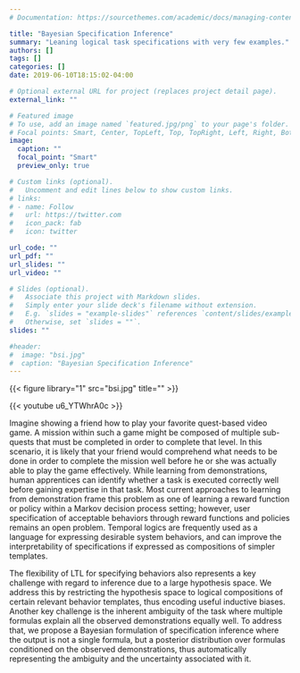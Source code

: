 ```yaml
---
# Documentation: https://sourcethemes.com/academic/docs/managing-content/

title: "Bayesian Specification Inference"
summary: "Leaning logical task specifications with very few examples."
authors: []
tags: []
categories: []
date: 2019-06-10T18:15:02-04:00

# Optional external URL for project (replaces project detail page).
external_link: ""

# Featured image
# To use, add an image named `featured.jpg/png` to your page's folder.
# Focal points: Smart, Center, TopLeft, Top, TopRight, Left, Right, BottomLeft, Bottom, BottomRight.
image:
  caption: ""
  focal_point: "Smart"
  preview_only: true

# Custom links (optional).
#   Uncomment and edit lines below to show custom links.
# links:
# - name: Follow
#   url: https://twitter.com
#   icon_pack: fab
#   icon: twitter

url_code: ""
url_pdf: ""
url_slides: ""
url_video: ""

# Slides (optional).
#   Associate this project with Markdown slides.
#   Simply enter your slide deck's filename without extension.
#   E.g. `slides = "example-slides"` references `content/slides/example-slides.md`.
#   Otherwise, set `slides = ""`.
slides: ""

#header:
#  image: "bsi.jpg"
#  caption: "Bayesian Specification Inference"
---
```



{{< figure library="1" src="bsi.jpg" title="" >}}<br/>


{{< youtube u6_YTWhrA0c >}}<br/>

Imagine showing a friend how to play your favorite quest-based video game. A mission within such a game might be composed of multiple sub-quests that must be completed in order to complete that level. In this scenario, it is likely that your friend would comprehend what needs to be done in order to complete the mission well before he or she was actually able to play the game effectively. While learning from demonstrations, human apprentices can identify whether a task is executed correctly well before gaining expertise in that task. Most current approaches to learning from demonstration frame this problem as one of learning a reward function or policy within a Markov decision process setting; however, user specification of acceptable behaviors through reward functions and policies remains an open problem. Temporal logics are frequently used as a language for expressing desirable system behaviors, and can improve the interpretability of specifications if expressed as compositions of simpler templates.

The flexibility of LTL for specifying behaviors also represents a key challenge with regard to inference due to a large hypothesis space. We address this by restricting the hypothesis space to logical compositions of certain relevant behavior templates, thus encoding useful inductive biases. Another key challenge is the inherent ambiguity of the task where multiple formulas explain all the observed demonstrations equally well. To address that, we propose a Bayesian formulation of specification inference where the output is not a single formula, but a posterior distribution over formulas conditioned on the observed demonstrations, thus automatically representing the ambiguity and the uncertainty associated with it.



<!-- We were able to successfully demonstrate the utility of specification inference on multiple domains. The first was a synthetic domain consisting of an agent moving in a 2D plain with points of interests and threats. The specifications included a set of points of interests to visit, the set of threats to avoid and a set of admissible orderings over the points of interest -->

<!-- The current repertoire of tasks that robots can plan for and can learn from demonstrations is quite limited.  -->

<!-- Traditionally Learning from Demonstrations (LfD) has been viewed in the context of inverse reinforcement learning (IRL). However this formulation of LfD restricts the types of task that robots can learn to the ones that are Markovian -->
